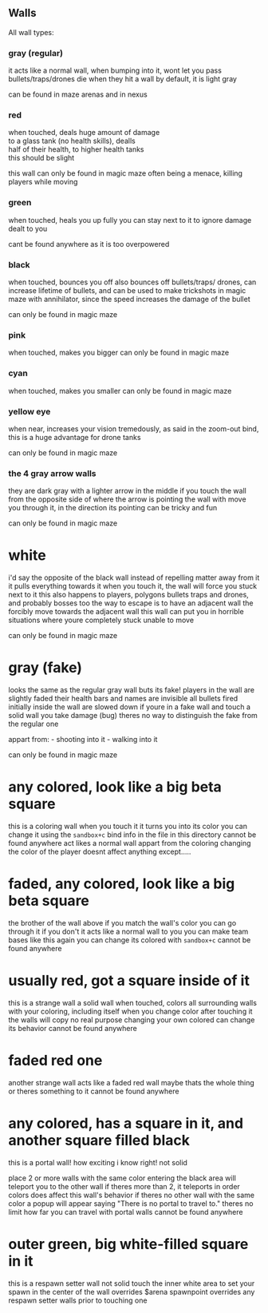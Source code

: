 ## Walls

All wall types:

### gray (regular)

it acts like a normal wall, when bumping into it, wont let you pass
bullets/traps/drones die when they hit a wall
by default, it is light gray

can be found in maze arenas and in nexus

### red

when touched, deals huge amount of damage               
to a glass tank (no health skills), dealls              
half of their health, to higher health tanks         
this should be slight

this wall can only be found in magic maze
often being a menace, killing players while moving

### green

when touched, heals you up fully
you can stay next to it to ignore damage dealt to you

cant be found anywhere as it is too overpowered

### black 

when touched, bounces you off
also bounces off bullets/traps/
drones, can increase lifetime of
bullets, and can be used to make
trickshots in magic maze with
annihilator, since the speed
increases the damage of the bullet

can only be found in magic maze

### pink

when touched, makes you bigger
can only be found in magic maze

### cyan

when touched, makes you smaller
can only be found in magic maze

### yellow eye 

when near, increases your vision
tremedously, as said in the 
zoom-out bind, this is a huge advantage
for drone tanks

can only be found in magic maze

### the 4 gray arrow walls

they are dark gray with a lighter arrow in the middle
if you touch the wall from the opposite side
of where the arrow is pointing
the wall with move you through it, in the direction its pointing
can be tricky and fun

can only be found in magic maze

# white

i'd say the opposite of the black wall
instead of repelling matter away from it
it pulls everything towards it
when you touch it, the wall will force you 
stuck next to it
this also happens to players, polygons bullets
traps and drones, and probably bosses too
the way to escape is to have an adjacent wall
the forcibly move towards the adjacent wall
this wall can put you in horrible situations 
where youre completely stuck unable to move

can only be found in magic maze

# gray (fake)

looks the same as the regular gray wall buts its fake!
players in the wall are slightly faded
their health bars and names are invisible
all bullets fired initially inside the wall are slowed down 
if youre in a fake wall and touch a solid wall you take damage (bug)
theres no way to distinguish the fake from the regular one

appart from:
    - shooting into it
    - walking into it

can only be found in magic maze

# any colored, look like a big beta square

this is a coloring wall
when you touch it
it turns you into its color
you can change it using the `sandbox+c` bind
info in the file in this directory
cannot be found anywhere
act likes a normal wall appart from the coloring
changing the color of the player doesnt affect anything
except.....

# faded, any colored, look like a big beta square

the brother of the wall above
if you match the wall's color
you can go through it
if you don't it acts like a normal wall to you
you can make team bases like this
again you can change its colored with `sandbox+c`
cannot be found anywhere

# usually red, got a square inside of it

this is a strange wall
a solid wall
when touched, colors all surrounding walls
with your coloring, including itself
when you change color after touching it
the walls will copy
no real purpose
changing your own colored can change its behavior
cannot be found anywhere

# faded red one

another strange wall
acts like a faded red wall
maybe thats the whole thing
or theres something to it
cannot be found anywhere

# any colored, has a square in it, and another square filled black

this is a portal wall!
how exciting i know right!
not solid

place 2 or more walls with the same color
entering the black area will teleport you to the other wall
if theres more than 2, it teleports in order
colors does affect this wall's behavior
if theres no other wall with the same color
a popup will appear saying "There is no portal to travel to."
theres no limit how far you can travel with portal walls
cannot be found anywhere

# outer green, big white-filled square in it

this is a respawn setter wall
not solid
touch the inner white area to set your spawn in the center
of the wall
overrides $arena spawnpoint
overrides any respawn setter walls prior to touching one
